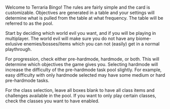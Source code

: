 Welcome to Terraria Bingo! The rules are fairly simple and the card is customizable.
Objectives are generated in a table and your settings will determine what is pulled
from the table at what frequency. The table will be referred to as the pool.

Start by deciding which world evil you want, and if you will be playing in multiplayer.
The world evil will make sure you do not have any biome-exlusive enemies/bosses/items
which you can not (easily) get in a normal playthrough.

For progression, check either pre-hardmode, hardmode, or both. This will determine
which objectives the game gives you. Selecting hardmode will increase the difficulty of
the pre-hardmode task pool slightly.
For example, easy difficulty with only hardmode selected may have some medium or
hard pre-hardmode tasks.

For the class selection, leave all boxes blank to have all class items and challenges 
available in the pool. If you want to only play certain classes, check the classes you 
want to have enabled.
